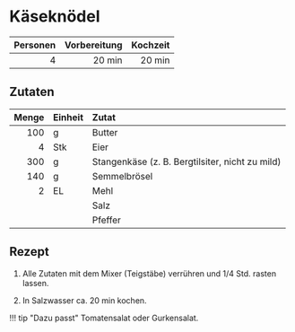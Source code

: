 # Käseknödel

| Personen | Vorbereitung | Kochzeit |
| --------:| ------------:| --------:|
|        4 |       20 min |   20 min |

## Zutaten

| Menge | Einheit | Zutat                                           |
| -----:|:------- |:----------------------------------------------- |
|   100 | g       | Butter                                          |
|     4 | Stk     | Eier                                            |
|   300 | g       | Stangenkäse (z. B. Bergtilsiter, nicht zu mild) |
|   140 | g       | Semmelbrösel                                    |
|     2 | EL      | Mehl                                            |
|       |         | Salz                                            |
|       |         | Pfeffer                                         |

## Rezept

1.  Alle Zutaten mit dem Mixer (Teigstäbe) verrühren und 1/4 Std. rasten lassen.

2.  In Salzwasser ca. 20 min kochen.

!!! tip "Dazu passt"
    Tomatensalat oder Gurkensalat.
